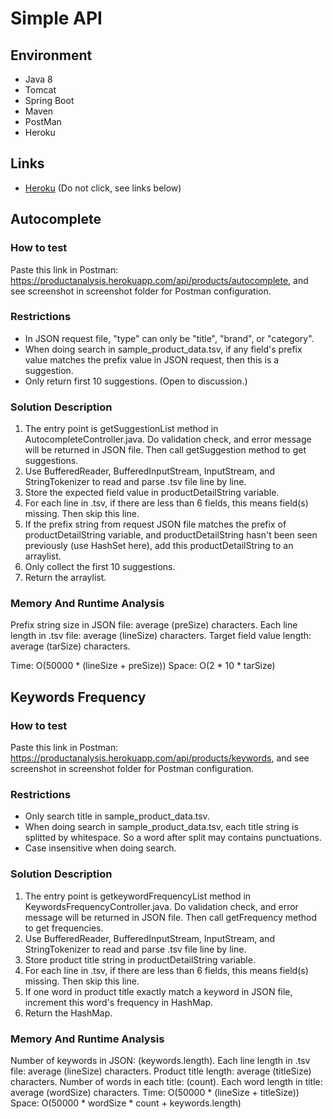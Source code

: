 # Simple API
## Environment
- Java 8
- Tomcat
- Spring Boot
- Maven
- PostMan
- Heroku
## Links
- [Heroku](https://productanalysis.herokuapp.com/) (Do not click, see links below)
## Autocomplete
### How to test
Paste this link in Postman: https://productanalysis.herokuapp.com/api/products/autocomplete, and see screenshot in screenshot folder for Postman configuration.
### Restrictions
- In JSON request file, "type" can only be "title", "brand", or "category".
- When doing search in sample_product_data.tsv, if any field's prefix value matches the prefix value in JSON request, then this is a suggestion.
- Only return first 10 suggestions. (Open to discussion.)
### Solution Description
1. The entry point is getSuggestionList method in AutocompleteController.java. Do validation check, and error message will be returned in JSON file. Then call getSuggestion method to get suggestions.
2. Use BufferedReader, BufferedInputStream, InputStream, and StringTokenizer to read and parse .tsv file line by line.
3. Store the expected field value in productDetailString variable.
4. For each line in .tsv, if there are less than 6 fields, this means field(s) missing. Then skip this line.
5. If the prefix string from request JSON file matches the prefix of productDetailString variable, and productDetailString hasn't been seen previously (use HashSet here), add this productDetailString to an arraylist.
6. Only collect the first 10 suggestions.
7. Return the arraylist.
###  Memory And Runtime Analysis
Prefix string size in JSON file: average (preSize) characters.
Each line length in .tsv file: average (lineSize) characters.
Target field value length: average (tarSize) characters.

Time: O(50000 * (lineSize + preSize))
Space: O(2 * 10 * tarSize)

## Keywords Frequency
### How to test
Paste this link in Postman: https://productanalysis.herokuapp.com/api/products/keywords, and see screenshot in screenshot folder for Postman configuration.
### Restrictions
- Only search title in sample_product_data.tsv.
- When doing search in sample_product_data.tsv, each title string is splitted by whitespace. So a word after split may contains punctuations.
- Case insensitive when doing search.
### Solution Description
1. The entry point is getkeywordFrequencyList method in KeywordsFrequencyController.java. Do validation check, and error message will be returned in JSON file. Then call getFrequency method to get frequencies.
2. Use BufferedReader, BufferedInputStream, InputStream, and StringTokenizer to read and parse .tsv file line by line.
3. Store product title string in productDetailString variable.
4. For each line in .tsv, if there are less than 6 fields, this means field(s) missing. Then skip this line.
5. If one word in product title exactly match a keyword in JSON file, increment this word's frequency in HashMap.
7. Return the HashMap.
###  Memory And Runtime Analysis
Number of keywords in JSON: (keywords.length).
Each line length in .tsv file: average (lineSize) characters.
Product title length: average (titleSize) characters.
Number of words in each title: (count).
Each word length in title: average (wordSize) characters.
Time: O(50000 * (lineSize + titleSize))
Space: O(50000 * wordSize * count + keywords.length)
